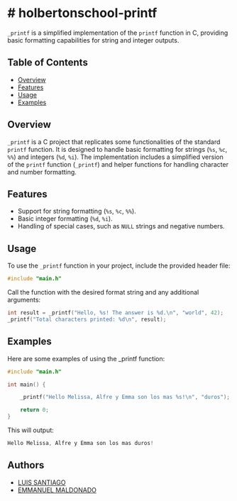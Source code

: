 
# # holbertonschool-printf

`_printf` is a simplified implementation of the `printf` function in C, providing basic formatting capabilities for string and integer outputs.

## Table of Contents

- [Overview](#overview)
- [Features](#features)
- [Usage](#usage)
- [Examples](#examples)

## Overview

`_printf` is a C project that replicates some functionalities of the standard `printf` function. It is designed to handle basic formatting for strings (`%s`, `%c`, `%%`) and integers (`%d`, `%i`). The implementation includes a simplified version of the `printf` function (`_printf`) and helper functions for handling character and number formatting.

## Features

- Support for string formatting (`%s`, `%c`, `%%`).
- Basic integer formatting (`%d`, `%i`).
- Handling of special cases, such as `NULL` strings and negative numbers.

## Usage

To use the `_printf` function in your project, include the provided header file:

```c
#include "main.h"

```

Call the function with the desired format string and any additional arguments:

```c
int result = _printf("Hello, %s! The answer is %d.\n", "world", 42);
_printf("Total characters printed: %d\n", result);
```

## Examples

Here are some examples of using the _printf function:

```C
#include "main.h"

int main() {

    _printf("Hello Melissa, Alfre y Emma son los mas %s!\n", "duros");

    return 0;
}
```
This will output:

```c
Hello Melissa, Alfre y Emma son los mas duros!
```

## Authors

- [LUIS SANTIAGO](https://github.com/Lusanco)
- [EMMANUEL MALDONADO](https://github.com/emmanuelmaldonadomaldonado)
